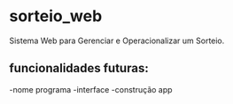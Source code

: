 # sorteio_web
Sistema Web para Gerenciar e Operacionalizar um Sorteio.

## funcionalidades futuras:
-nome programa
-interface
-construção app
